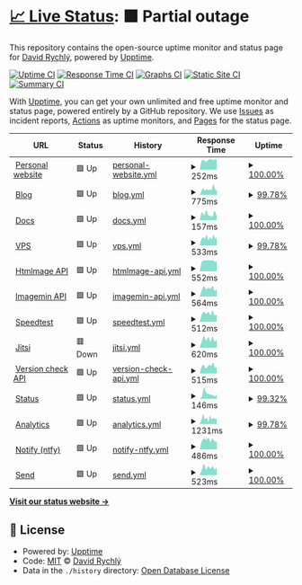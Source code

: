 # [📈 Live Status](https://status.davidrychly.cz): <!--live status--> **🟧 Partial outage**

This repository contains the open-source uptime monitor and status page for [David Rychlý](https://davidrychly.cz/), powered by [Upptime](https://github.com/upptime/upptime).

[![Uptime CI](https://github.com/redoper1/upptime-status-page/workflows/Uptime%20CI/badge.svg)](https://github.com/redoper1/upptime-status-page/actions?query=workflow%3A%22Uptime+CI%22)
[![Response Time CI](https://github.com/redoper1/upptime-status-page/workflows/Response%20Time%20CI/badge.svg)](https://github.com/redoper1/upptime-status-page/actions?query=workflow%3A%22Response+Time+CI%22)
[![Graphs CI](https://github.com/redoper1/upptime-status-page/workflows/Graphs%20CI/badge.svg)](https://github.com/redoper1/upptime-status-page/actions?query=workflow%3A%22Graphs+CI%22)
[![Static Site CI](https://github.com/redoper1/upptime-status-page/workflows/Static%20Site%20CI/badge.svg)](https://github.com/redoper1/upptime-status-page/actions?query=workflow%3A%22Static+Site+CI%22)
[![Summary CI](https://github.com/redoper1/upptime-status-page/workflows/Summary%20CI/badge.svg)](https://github.com/redoper1/upptime-status-page/actions?query=workflow%3A%22Summary+CI%22)

With [Upptime](https://upptime.js.org), you can get your own unlimited and free uptime monitor and status page, powered entirely by a GitHub repository. We use [Issues](https://github.com/redoper1/upptime-status-page/issues) as incident reports, [Actions](https://github.com/redoper1/upptime-status-page/actions) as uptime monitors, and [Pages](https://status.davidrychly.cz) for the status page.

<!--start: status pages-->
<!-- This summary is generated by Upptime (https://github.com/upptime/upptime) -->
<!-- Do not edit this manually, your changes will be overwritten -->
<!-- prettier-ignore -->
| URL | Status | History | Response Time | Uptime |
| --- | ------ | ------- | ------------- | ------ |
| <img alt="" src="https://icons.duckduckgo.com/ip3/www.davidrychly.cz.ico" height="13"> [Personal website](https://www.davidrychly.cz/) | 🟩 Up | [personal-website.yml](https://github.com/redoper1/upptime-status-page/commits/HEAD/history/personal-website.yml) | <details><summary><img alt="Response time graph" src="./graphs/personal-website/response-time-week.png" height="20"> 252ms</summary><br><a href="https://status.davidrychly.cz/history/personal-website"><img alt="Response time 319" src="https://img.shields.io/endpoint?url=https%3A%2F%2Fraw.githubusercontent.com%2Fredoper1%2Fupptime-status-page%2FHEAD%2Fapi%2Fpersonal-website%2Fresponse-time.json"></a><br><a href="https://status.davidrychly.cz/history/personal-website"><img alt="24-hour response time 272" src="https://img.shields.io/endpoint?url=https%3A%2F%2Fraw.githubusercontent.com%2Fredoper1%2Fupptime-status-page%2FHEAD%2Fapi%2Fpersonal-website%2Fresponse-time-day.json"></a><br><a href="https://status.davidrychly.cz/history/personal-website"><img alt="7-day response time 252" src="https://img.shields.io/endpoint?url=https%3A%2F%2Fraw.githubusercontent.com%2Fredoper1%2Fupptime-status-page%2FHEAD%2Fapi%2Fpersonal-website%2Fresponse-time-week.json"></a><br><a href="https://status.davidrychly.cz/history/personal-website"><img alt="30-day response time 241" src="https://img.shields.io/endpoint?url=https%3A%2F%2Fraw.githubusercontent.com%2Fredoper1%2Fupptime-status-page%2FHEAD%2Fapi%2Fpersonal-website%2Fresponse-time-month.json"></a><br><a href="https://status.davidrychly.cz/history/personal-website"><img alt="1-year response time 314" src="https://img.shields.io/endpoint?url=https%3A%2F%2Fraw.githubusercontent.com%2Fredoper1%2Fupptime-status-page%2FHEAD%2Fapi%2Fpersonal-website%2Fresponse-time-year.json"></a></details> | <details><summary><a href="https://status.davidrychly.cz/history/personal-website">100.00%</a></summary><a href="https://status.davidrychly.cz/history/personal-website"><img alt="All-time uptime 95.26%" src="https://img.shields.io/endpoint?url=https%3A%2F%2Fraw.githubusercontent.com%2Fredoper1%2Fupptime-status-page%2FHEAD%2Fapi%2Fpersonal-website%2Fuptime.json"></a><br><a href="https://status.davidrychly.cz/history/personal-website"><img alt="24-hour uptime 100.00%" src="https://img.shields.io/endpoint?url=https%3A%2F%2Fraw.githubusercontent.com%2Fredoper1%2Fupptime-status-page%2FHEAD%2Fapi%2Fpersonal-website%2Fuptime-day.json"></a><br><a href="https://status.davidrychly.cz/history/personal-website"><img alt="7-day uptime 100.00%" src="https://img.shields.io/endpoint?url=https%3A%2F%2Fraw.githubusercontent.com%2Fredoper1%2Fupptime-status-page%2FHEAD%2Fapi%2Fpersonal-website%2Fuptime-week.json"></a><br><a href="https://status.davidrychly.cz/history/personal-website"><img alt="30-day uptime 100.00%" src="https://img.shields.io/endpoint?url=https%3A%2F%2Fraw.githubusercontent.com%2Fredoper1%2Fupptime-status-page%2FHEAD%2Fapi%2Fpersonal-website%2Fuptime-month.json"></a><br><a href="https://status.davidrychly.cz/history/personal-website"><img alt="1-year uptime 99.94%" src="https://img.shields.io/endpoint?url=https%3A%2F%2Fraw.githubusercontent.com%2Fredoper1%2Fupptime-status-page%2FHEAD%2Fapi%2Fpersonal-website%2Fuptime-year.json"></a></details>
| <img alt="" src="https://icons.duckduckgo.com/ip3/blog.davidrychly.cz.ico" height="13"> [Blog](https://blog.davidrychly.cz/) | 🟩 Up | [blog.yml](https://github.com/redoper1/upptime-status-page/commits/HEAD/history/blog.yml) | <details><summary><img alt="Response time graph" src="./graphs/blog/response-time-week.png" height="20"> 775ms</summary><br><a href="https://status.davidrychly.cz/history/blog"><img alt="Response time 1064" src="https://img.shields.io/endpoint?url=https%3A%2F%2Fraw.githubusercontent.com%2Fredoper1%2Fupptime-status-page%2FHEAD%2Fapi%2Fblog%2Fresponse-time.json"></a><br><a href="https://status.davidrychly.cz/history/blog"><img alt="24-hour response time 642" src="https://img.shields.io/endpoint?url=https%3A%2F%2Fraw.githubusercontent.com%2Fredoper1%2Fupptime-status-page%2FHEAD%2Fapi%2Fblog%2Fresponse-time-day.json"></a><br><a href="https://status.davidrychly.cz/history/blog"><img alt="7-day response time 775" src="https://img.shields.io/endpoint?url=https%3A%2F%2Fraw.githubusercontent.com%2Fredoper1%2Fupptime-status-page%2FHEAD%2Fapi%2Fblog%2Fresponse-time-week.json"></a><br><a href="https://status.davidrychly.cz/history/blog"><img alt="30-day response time 992" src="https://img.shields.io/endpoint?url=https%3A%2F%2Fraw.githubusercontent.com%2Fredoper1%2Fupptime-status-page%2FHEAD%2Fapi%2Fblog%2Fresponse-time-month.json"></a><br><a href="https://status.davidrychly.cz/history/blog"><img alt="1-year response time 1055" src="https://img.shields.io/endpoint?url=https%3A%2F%2Fraw.githubusercontent.com%2Fredoper1%2Fupptime-status-page%2FHEAD%2Fapi%2Fblog%2Fresponse-time-year.json"></a></details> | <details><summary><a href="https://status.davidrychly.cz/history/blog">99.78%</a></summary><a href="https://status.davidrychly.cz/history/blog"><img alt="All-time uptime 95.83%" src="https://img.shields.io/endpoint?url=https%3A%2F%2Fraw.githubusercontent.com%2Fredoper1%2Fupptime-status-page%2FHEAD%2Fapi%2Fblog%2Fuptime.json"></a><br><a href="https://status.davidrychly.cz/history/blog"><img alt="24-hour uptime 100.00%" src="https://img.shields.io/endpoint?url=https%3A%2F%2Fraw.githubusercontent.com%2Fredoper1%2Fupptime-status-page%2FHEAD%2Fapi%2Fblog%2Fuptime-day.json"></a><br><a href="https://status.davidrychly.cz/history/blog"><img alt="7-day uptime 99.78%" src="https://img.shields.io/endpoint?url=https%3A%2F%2Fraw.githubusercontent.com%2Fredoper1%2Fupptime-status-page%2FHEAD%2Fapi%2Fblog%2Fuptime-week.json"></a><br><a href="https://status.davidrychly.cz/history/blog"><img alt="30-day uptime 99.95%" src="https://img.shields.io/endpoint?url=https%3A%2F%2Fraw.githubusercontent.com%2Fredoper1%2Fupptime-status-page%2FHEAD%2Fapi%2Fblog%2Fuptime-month.json"></a><br><a href="https://status.davidrychly.cz/history/blog"><img alt="1-year uptime 99.42%" src="https://img.shields.io/endpoint?url=https%3A%2F%2Fraw.githubusercontent.com%2Fredoper1%2Fupptime-status-page%2FHEAD%2Fapi%2Fblog%2Fuptime-year.json"></a></details>
| <img alt="" src="https://icons.duckduckgo.com/ip3/docs.davidrychly.cz.ico" height="13"> [Docs](https://docs.davidrychly.cz/) | 🟩 Up | [docs.yml](https://github.com/redoper1/upptime-status-page/commits/HEAD/history/docs.yml) | <details><summary><img alt="Response time graph" src="./graphs/docs/response-time-week.png" height="20"> 157ms</summary><br><a href="https://status.davidrychly.cz/history/docs"><img alt="Response time 244" src="https://img.shields.io/endpoint?url=https%3A%2F%2Fraw.githubusercontent.com%2Fredoper1%2Fupptime-status-page%2FHEAD%2Fapi%2Fdocs%2Fresponse-time.json"></a><br><a href="https://status.davidrychly.cz/history/docs"><img alt="24-hour response time 97" src="https://img.shields.io/endpoint?url=https%3A%2F%2Fraw.githubusercontent.com%2Fredoper1%2Fupptime-status-page%2FHEAD%2Fapi%2Fdocs%2Fresponse-time-day.json"></a><br><a href="https://status.davidrychly.cz/history/docs"><img alt="7-day response time 157" src="https://img.shields.io/endpoint?url=https%3A%2F%2Fraw.githubusercontent.com%2Fredoper1%2Fupptime-status-page%2FHEAD%2Fapi%2Fdocs%2Fresponse-time-week.json"></a><br><a href="https://status.davidrychly.cz/history/docs"><img alt="30-day response time 198" src="https://img.shields.io/endpoint?url=https%3A%2F%2Fraw.githubusercontent.com%2Fredoper1%2Fupptime-status-page%2FHEAD%2Fapi%2Fdocs%2Fresponse-time-month.json"></a><br><a href="https://status.davidrychly.cz/history/docs"><img alt="1-year response time 237" src="https://img.shields.io/endpoint?url=https%3A%2F%2Fraw.githubusercontent.com%2Fredoper1%2Fupptime-status-page%2FHEAD%2Fapi%2Fdocs%2Fresponse-time-year.json"></a></details> | <details><summary><a href="https://status.davidrychly.cz/history/docs">100.00%</a></summary><a href="https://status.davidrychly.cz/history/docs"><img alt="All-time uptime 100.00%" src="https://img.shields.io/endpoint?url=https%3A%2F%2Fraw.githubusercontent.com%2Fredoper1%2Fupptime-status-page%2FHEAD%2Fapi%2Fdocs%2Fuptime.json"></a><br><a href="https://status.davidrychly.cz/history/docs"><img alt="24-hour uptime 100.00%" src="https://img.shields.io/endpoint?url=https%3A%2F%2Fraw.githubusercontent.com%2Fredoper1%2Fupptime-status-page%2FHEAD%2Fapi%2Fdocs%2Fuptime-day.json"></a><br><a href="https://status.davidrychly.cz/history/docs"><img alt="7-day uptime 100.00%" src="https://img.shields.io/endpoint?url=https%3A%2F%2Fraw.githubusercontent.com%2Fredoper1%2Fupptime-status-page%2FHEAD%2Fapi%2Fdocs%2Fuptime-week.json"></a><br><a href="https://status.davidrychly.cz/history/docs"><img alt="30-day uptime 100.00%" src="https://img.shields.io/endpoint?url=https%3A%2F%2Fraw.githubusercontent.com%2Fredoper1%2Fupptime-status-page%2FHEAD%2Fapi%2Fdocs%2Fuptime-month.json"></a><br><a href="https://status.davidrychly.cz/history/docs"><img alt="1-year uptime 100.00%" src="https://img.shields.io/endpoint?url=https%3A%2F%2Fraw.githubusercontent.com%2Fredoper1%2Fupptime-status-page%2FHEAD%2Fapi%2Fdocs%2Fuptime-year.json"></a></details>
| <img alt="" src="https://icons.duckduckgo.com/ip3/vps.davidrychly.cz.ico" height="13"> [VPS](https://vps.davidrychly.cz/) | 🟩 Up | [vps.yml](https://github.com/redoper1/upptime-status-page/commits/HEAD/history/vps.yml) | <details><summary><img alt="Response time graph" src="./graphs/vps/response-time-week.png" height="20"> 533ms</summary><br><a href="https://status.davidrychly.cz/history/vps"><img alt="Response time 571" src="https://img.shields.io/endpoint?url=https%3A%2F%2Fraw.githubusercontent.com%2Fredoper1%2Fupptime-status-page%2FHEAD%2Fapi%2Fvps%2Fresponse-time.json"></a><br><a href="https://status.davidrychly.cz/history/vps"><img alt="24-hour response time 552" src="https://img.shields.io/endpoint?url=https%3A%2F%2Fraw.githubusercontent.com%2Fredoper1%2Fupptime-status-page%2FHEAD%2Fapi%2Fvps%2Fresponse-time-day.json"></a><br><a href="https://status.davidrychly.cz/history/vps"><img alt="7-day response time 533" src="https://img.shields.io/endpoint?url=https%3A%2F%2Fraw.githubusercontent.com%2Fredoper1%2Fupptime-status-page%2FHEAD%2Fapi%2Fvps%2Fresponse-time-week.json"></a><br><a href="https://status.davidrychly.cz/history/vps"><img alt="30-day response time 547" src="https://img.shields.io/endpoint?url=https%3A%2F%2Fraw.githubusercontent.com%2Fredoper1%2Fupptime-status-page%2FHEAD%2Fapi%2Fvps%2Fresponse-time-month.json"></a><br><a href="https://status.davidrychly.cz/history/vps"><img alt="1-year response time 573" src="https://img.shields.io/endpoint?url=https%3A%2F%2Fraw.githubusercontent.com%2Fredoper1%2Fupptime-status-page%2FHEAD%2Fapi%2Fvps%2Fresponse-time-year.json"></a></details> | <details><summary><a href="https://status.davidrychly.cz/history/vps">99.78%</a></summary><a href="https://status.davidrychly.cz/history/vps"><img alt="All-time uptime 96.02%" src="https://img.shields.io/endpoint?url=https%3A%2F%2Fraw.githubusercontent.com%2Fredoper1%2Fupptime-status-page%2FHEAD%2Fapi%2Fvps%2Fuptime.json"></a><br><a href="https://status.davidrychly.cz/history/vps"><img alt="24-hour uptime 100.00%" src="https://img.shields.io/endpoint?url=https%3A%2F%2Fraw.githubusercontent.com%2Fredoper1%2Fupptime-status-page%2FHEAD%2Fapi%2Fvps%2Fuptime-day.json"></a><br><a href="https://status.davidrychly.cz/history/vps"><img alt="7-day uptime 99.78%" src="https://img.shields.io/endpoint?url=https%3A%2F%2Fraw.githubusercontent.com%2Fredoper1%2Fupptime-status-page%2FHEAD%2Fapi%2Fvps%2Fuptime-week.json"></a><br><a href="https://status.davidrychly.cz/history/vps"><img alt="30-day uptime 99.95%" src="https://img.shields.io/endpoint?url=https%3A%2F%2Fraw.githubusercontent.com%2Fredoper1%2Fupptime-status-page%2FHEAD%2Fapi%2Fvps%2Fuptime-month.json"></a><br><a href="https://status.davidrychly.cz/history/vps"><img alt="1-year uptime 99.93%" src="https://img.shields.io/endpoint?url=https%3A%2F%2Fraw.githubusercontent.com%2Fredoper1%2Fupptime-status-page%2FHEAD%2Fapi%2Fvps%2Fuptime-year.json"></a></details>
| <img alt="" src="https://icons.duckduckgo.com/ip3/htmlmage.davidrychly.cz.ico" height="13"> [Htmlmage API](https://htmlmage.davidrychly.cz/) | 🟩 Up | [htmlmage-api.yml](https://github.com/redoper1/upptime-status-page/commits/HEAD/history/htmlmage-api.yml) | <details><summary><img alt="Response time graph" src="./graphs/htmlmage-api/response-time-week.png" height="20"> 552ms</summary><br><a href="https://status.davidrychly.cz/history/htmlmage-api"><img alt="Response time 606" src="https://img.shields.io/endpoint?url=https%3A%2F%2Fraw.githubusercontent.com%2Fredoper1%2Fupptime-status-page%2FHEAD%2Fapi%2Fhtmlmage-api%2Fresponse-time.json"></a><br><a href="https://status.davidrychly.cz/history/htmlmage-api"><img alt="24-hour response time 523" src="https://img.shields.io/endpoint?url=https%3A%2F%2Fraw.githubusercontent.com%2Fredoper1%2Fupptime-status-page%2FHEAD%2Fapi%2Fhtmlmage-api%2Fresponse-time-day.json"></a><br><a href="https://status.davidrychly.cz/history/htmlmage-api"><img alt="7-day response time 552" src="https://img.shields.io/endpoint?url=https%3A%2F%2Fraw.githubusercontent.com%2Fredoper1%2Fupptime-status-page%2FHEAD%2Fapi%2Fhtmlmage-api%2Fresponse-time-week.json"></a><br><a href="https://status.davidrychly.cz/history/htmlmage-api"><img alt="30-day response time 562" src="https://img.shields.io/endpoint?url=https%3A%2F%2Fraw.githubusercontent.com%2Fredoper1%2Fupptime-status-page%2FHEAD%2Fapi%2Fhtmlmage-api%2Fresponse-time-month.json"></a><br><a href="https://status.davidrychly.cz/history/htmlmage-api"><img alt="1-year response time 614" src="https://img.shields.io/endpoint?url=https%3A%2F%2Fraw.githubusercontent.com%2Fredoper1%2Fupptime-status-page%2FHEAD%2Fapi%2Fhtmlmage-api%2Fresponse-time-year.json"></a></details> | <details><summary><a href="https://status.davidrychly.cz/history/htmlmage-api">100.00%</a></summary><a href="https://status.davidrychly.cz/history/htmlmage-api"><img alt="All-time uptime 95.87%" src="https://img.shields.io/endpoint?url=https%3A%2F%2Fraw.githubusercontent.com%2Fredoper1%2Fupptime-status-page%2FHEAD%2Fapi%2Fhtmlmage-api%2Fuptime.json"></a><br><a href="https://status.davidrychly.cz/history/htmlmage-api"><img alt="24-hour uptime 100.00%" src="https://img.shields.io/endpoint?url=https%3A%2F%2Fraw.githubusercontent.com%2Fredoper1%2Fupptime-status-page%2FHEAD%2Fapi%2Fhtmlmage-api%2Fuptime-day.json"></a><br><a href="https://status.davidrychly.cz/history/htmlmage-api"><img alt="7-day uptime 100.00%" src="https://img.shields.io/endpoint?url=https%3A%2F%2Fraw.githubusercontent.com%2Fredoper1%2Fupptime-status-page%2FHEAD%2Fapi%2Fhtmlmage-api%2Fuptime-week.json"></a><br><a href="https://status.davidrychly.cz/history/htmlmage-api"><img alt="30-day uptime 100.00%" src="https://img.shields.io/endpoint?url=https%3A%2F%2Fraw.githubusercontent.com%2Fredoper1%2Fupptime-status-page%2FHEAD%2Fapi%2Fhtmlmage-api%2Fuptime-month.json"></a><br><a href="https://status.davidrychly.cz/history/htmlmage-api"><img alt="1-year uptime 99.64%" src="https://img.shields.io/endpoint?url=https%3A%2F%2Fraw.githubusercontent.com%2Fredoper1%2Fupptime-status-page%2FHEAD%2Fapi%2Fhtmlmage-api%2Fuptime-year.json"></a></details>
| <img alt="" src="https://icons.duckduckgo.com/ip3/imagemin.davidrychly.cz.ico" height="13"> [Imagemin API](https://imagemin.davidrychly.cz/) | 🟩 Up | [imagemin-api.yml](https://github.com/redoper1/upptime-status-page/commits/HEAD/history/imagemin-api.yml) | <details><summary><img alt="Response time graph" src="./graphs/imagemin-api/response-time-week.png" height="20"> 564ms</summary><br><a href="https://status.davidrychly.cz/history/imagemin-api"><img alt="Response time 576" src="https://img.shields.io/endpoint?url=https%3A%2F%2Fraw.githubusercontent.com%2Fredoper1%2Fupptime-status-page%2FHEAD%2Fapi%2Fimagemin-api%2Fresponse-time.json"></a><br><a href="https://status.davidrychly.cz/history/imagemin-api"><img alt="24-hour response time 516" src="https://img.shields.io/endpoint?url=https%3A%2F%2Fraw.githubusercontent.com%2Fredoper1%2Fupptime-status-page%2FHEAD%2Fapi%2Fimagemin-api%2Fresponse-time-day.json"></a><br><a href="https://status.davidrychly.cz/history/imagemin-api"><img alt="7-day response time 564" src="https://img.shields.io/endpoint?url=https%3A%2F%2Fraw.githubusercontent.com%2Fredoper1%2Fupptime-status-page%2FHEAD%2Fapi%2Fimagemin-api%2Fresponse-time-week.json"></a><br><a href="https://status.davidrychly.cz/history/imagemin-api"><img alt="30-day response time 545" src="https://img.shields.io/endpoint?url=https%3A%2F%2Fraw.githubusercontent.com%2Fredoper1%2Fupptime-status-page%2FHEAD%2Fapi%2Fimagemin-api%2Fresponse-time-month.json"></a><br><a href="https://status.davidrychly.cz/history/imagemin-api"><img alt="1-year response time 579" src="https://img.shields.io/endpoint?url=https%3A%2F%2Fraw.githubusercontent.com%2Fredoper1%2Fupptime-status-page%2FHEAD%2Fapi%2Fimagemin-api%2Fresponse-time-year.json"></a></details> | <details><summary><a href="https://status.davidrychly.cz/history/imagemin-api">100.00%</a></summary><a href="https://status.davidrychly.cz/history/imagemin-api"><img alt="All-time uptime 95.88%" src="https://img.shields.io/endpoint?url=https%3A%2F%2Fraw.githubusercontent.com%2Fredoper1%2Fupptime-status-page%2FHEAD%2Fapi%2Fimagemin-api%2Fuptime.json"></a><br><a href="https://status.davidrychly.cz/history/imagemin-api"><img alt="24-hour uptime 100.00%" src="https://img.shields.io/endpoint?url=https%3A%2F%2Fraw.githubusercontent.com%2Fredoper1%2Fupptime-status-page%2FHEAD%2Fapi%2Fimagemin-api%2Fuptime-day.json"></a><br><a href="https://status.davidrychly.cz/history/imagemin-api"><img alt="7-day uptime 100.00%" src="https://img.shields.io/endpoint?url=https%3A%2F%2Fraw.githubusercontent.com%2Fredoper1%2Fupptime-status-page%2FHEAD%2Fapi%2Fimagemin-api%2Fuptime-week.json"></a><br><a href="https://status.davidrychly.cz/history/imagemin-api"><img alt="30-day uptime 100.00%" src="https://img.shields.io/endpoint?url=https%3A%2F%2Fraw.githubusercontent.com%2Fredoper1%2Fupptime-status-page%2FHEAD%2Fapi%2Fimagemin-api%2Fuptime-month.json"></a><br><a href="https://status.davidrychly.cz/history/imagemin-api"><img alt="1-year uptime 99.64%" src="https://img.shields.io/endpoint?url=https%3A%2F%2Fraw.githubusercontent.com%2Fredoper1%2Fupptime-status-page%2FHEAD%2Fapi%2Fimagemin-api%2Fuptime-year.json"></a></details>
| <img alt="" src="https://icons.duckduckgo.com/ip3/speedtest.davidrychly.cz.ico" height="13"> [Speedtest](https://speedtest.davidrychly.cz/) | 🟩 Up | [speedtest.yml](https://github.com/redoper1/upptime-status-page/commits/HEAD/history/speedtest.yml) | <details><summary><img alt="Response time graph" src="./graphs/speedtest/response-time-week.png" height="20"> 512ms</summary><br><a href="https://status.davidrychly.cz/history/speedtest"><img alt="Response time 565" src="https://img.shields.io/endpoint?url=https%3A%2F%2Fraw.githubusercontent.com%2Fredoper1%2Fupptime-status-page%2FHEAD%2Fapi%2Fspeedtest%2Fresponse-time.json"></a><br><a href="https://status.davidrychly.cz/history/speedtest"><img alt="24-hour response time 425" src="https://img.shields.io/endpoint?url=https%3A%2F%2Fraw.githubusercontent.com%2Fredoper1%2Fupptime-status-page%2FHEAD%2Fapi%2Fspeedtest%2Fresponse-time-day.json"></a><br><a href="https://status.davidrychly.cz/history/speedtest"><img alt="7-day response time 512" src="https://img.shields.io/endpoint?url=https%3A%2F%2Fraw.githubusercontent.com%2Fredoper1%2Fupptime-status-page%2FHEAD%2Fapi%2Fspeedtest%2Fresponse-time-week.json"></a><br><a href="https://status.davidrychly.cz/history/speedtest"><img alt="30-day response time 553" src="https://img.shields.io/endpoint?url=https%3A%2F%2Fraw.githubusercontent.com%2Fredoper1%2Fupptime-status-page%2FHEAD%2Fapi%2Fspeedtest%2Fresponse-time-month.json"></a><br><a href="https://status.davidrychly.cz/history/speedtest"><img alt="1-year response time 568" src="https://img.shields.io/endpoint?url=https%3A%2F%2Fraw.githubusercontent.com%2Fredoper1%2Fupptime-status-page%2FHEAD%2Fapi%2Fspeedtest%2Fresponse-time-year.json"></a></details> | <details><summary><a href="https://status.davidrychly.cz/history/speedtest">100.00%</a></summary><a href="https://status.davidrychly.cz/history/speedtest"><img alt="All-time uptime 96.00%" src="https://img.shields.io/endpoint?url=https%3A%2F%2Fraw.githubusercontent.com%2Fredoper1%2Fupptime-status-page%2FHEAD%2Fapi%2Fspeedtest%2Fuptime.json"></a><br><a href="https://status.davidrychly.cz/history/speedtest"><img alt="24-hour uptime 100.00%" src="https://img.shields.io/endpoint?url=https%3A%2F%2Fraw.githubusercontent.com%2Fredoper1%2Fupptime-status-page%2FHEAD%2Fapi%2Fspeedtest%2Fuptime-day.json"></a><br><a href="https://status.davidrychly.cz/history/speedtest"><img alt="7-day uptime 100.00%" src="https://img.shields.io/endpoint?url=https%3A%2F%2Fraw.githubusercontent.com%2Fredoper1%2Fupptime-status-page%2FHEAD%2Fapi%2Fspeedtest%2Fuptime-week.json"></a><br><a href="https://status.davidrychly.cz/history/speedtest"><img alt="30-day uptime 100.00%" src="https://img.shields.io/endpoint?url=https%3A%2F%2Fraw.githubusercontent.com%2Fredoper1%2Fupptime-status-page%2FHEAD%2Fapi%2Fspeedtest%2Fuptime-month.json"></a><br><a href="https://status.davidrychly.cz/history/speedtest"><img alt="1-year uptime 99.96%" src="https://img.shields.io/endpoint?url=https%3A%2F%2Fraw.githubusercontent.com%2Fredoper1%2Fupptime-status-page%2FHEAD%2Fapi%2Fspeedtest%2Fuptime-year.json"></a></details>
| <img alt="" src="https://icons.duckduckgo.com/ip3/jitsi.davidrychly.cz.ico" height="13"> [Jitsi](https://jitsi.davidrychly.cz/) | 🟥 Down | [jitsi.yml](https://github.com/redoper1/upptime-status-page/commits/HEAD/history/jitsi.yml) | <details><summary><img alt="Response time graph" src="./graphs/jitsi/response-time-week.png" height="20"> 620ms</summary><br><a href="https://status.davidrychly.cz/history/jitsi"><img alt="Response time 629" src="https://img.shields.io/endpoint?url=https%3A%2F%2Fraw.githubusercontent.com%2Fredoper1%2Fupptime-status-page%2FHEAD%2Fapi%2Fjitsi%2Fresponse-time.json"></a><br><a href="https://status.davidrychly.cz/history/jitsi"><img alt="24-hour response time 456" src="https://img.shields.io/endpoint?url=https%3A%2F%2Fraw.githubusercontent.com%2Fredoper1%2Fupptime-status-page%2FHEAD%2Fapi%2Fjitsi%2Fresponse-time-day.json"></a><br><a href="https://status.davidrychly.cz/history/jitsi"><img alt="7-day response time 620" src="https://img.shields.io/endpoint?url=https%3A%2F%2Fraw.githubusercontent.com%2Fredoper1%2Fupptime-status-page%2FHEAD%2Fapi%2Fjitsi%2Fresponse-time-week.json"></a><br><a href="https://status.davidrychly.cz/history/jitsi"><img alt="30-day response time 603" src="https://img.shields.io/endpoint?url=https%3A%2F%2Fraw.githubusercontent.com%2Fredoper1%2Fupptime-status-page%2FHEAD%2Fapi%2Fjitsi%2Fresponse-time-month.json"></a><br><a href="https://status.davidrychly.cz/history/jitsi"><img alt="1-year response time 614" src="https://img.shields.io/endpoint?url=https%3A%2F%2Fraw.githubusercontent.com%2Fredoper1%2Fupptime-status-page%2FHEAD%2Fapi%2Fjitsi%2Fresponse-time-year.json"></a></details> | <details><summary><a href="https://status.davidrychly.cz/history/jitsi">100.00%</a></summary><a href="https://status.davidrychly.cz/history/jitsi"><img alt="All-time uptime 96.01%" src="https://img.shields.io/endpoint?url=https%3A%2F%2Fraw.githubusercontent.com%2Fredoper1%2Fupptime-status-page%2FHEAD%2Fapi%2Fjitsi%2Fuptime.json"></a><br><a href="https://status.davidrychly.cz/history/jitsi"><img alt="24-hour uptime 99.98%" src="https://img.shields.io/endpoint?url=https%3A%2F%2Fraw.githubusercontent.com%2Fredoper1%2Fupptime-status-page%2FHEAD%2Fapi%2Fjitsi%2Fuptime-day.json"></a><br><a href="https://status.davidrychly.cz/history/jitsi"><img alt="7-day uptime 100.00%" src="https://img.shields.io/endpoint?url=https%3A%2F%2Fraw.githubusercontent.com%2Fredoper1%2Fupptime-status-page%2FHEAD%2Fapi%2Fjitsi%2Fuptime-week.json"></a><br><a href="https://status.davidrychly.cz/history/jitsi"><img alt="30-day uptime 100.00%" src="https://img.shields.io/endpoint?url=https%3A%2F%2Fraw.githubusercontent.com%2Fredoper1%2Fupptime-status-page%2FHEAD%2Fapi%2Fjitsi%2Fuptime-month.json"></a><br><a href="https://status.davidrychly.cz/history/jitsi"><img alt="1-year uptime 99.94%" src="https://img.shields.io/endpoint?url=https%3A%2F%2Fraw.githubusercontent.com%2Fredoper1%2Fupptime-status-page%2FHEAD%2Fapi%2Fjitsi%2Fuptime-year.json"></a></details>
| <img alt="" src="https://icons.duckduckgo.com/ip3/version-check.davidrychly.cz.ico" height="13"> [Version check API](https://version-check.davidrychly.cz/) | 🟩 Up | [version-check-api.yml](https://github.com/redoper1/upptime-status-page/commits/HEAD/history/version-check-api.yml) | <details><summary><img alt="Response time graph" src="./graphs/version-check-api/response-time-week.png" height="20"> 515ms</summary><br><a href="https://status.davidrychly.cz/history/version-check-api"><img alt="Response time 602" src="https://img.shields.io/endpoint?url=https%3A%2F%2Fraw.githubusercontent.com%2Fredoper1%2Fupptime-status-page%2FHEAD%2Fapi%2Fversion-check-api%2Fresponse-time.json"></a><br><a href="https://status.davidrychly.cz/history/version-check-api"><img alt="24-hour response time 435" src="https://img.shields.io/endpoint?url=https%3A%2F%2Fraw.githubusercontent.com%2Fredoper1%2Fupptime-status-page%2FHEAD%2Fapi%2Fversion-check-api%2Fresponse-time-day.json"></a><br><a href="https://status.davidrychly.cz/history/version-check-api"><img alt="7-day response time 515" src="https://img.shields.io/endpoint?url=https%3A%2F%2Fraw.githubusercontent.com%2Fredoper1%2Fupptime-status-page%2FHEAD%2Fapi%2Fversion-check-api%2Fresponse-time-week.json"></a><br><a href="https://status.davidrychly.cz/history/version-check-api"><img alt="30-day response time 538" src="https://img.shields.io/endpoint?url=https%3A%2F%2Fraw.githubusercontent.com%2Fredoper1%2Fupptime-status-page%2FHEAD%2Fapi%2Fversion-check-api%2Fresponse-time-month.json"></a><br><a href="https://status.davidrychly.cz/history/version-check-api"><img alt="1-year response time 615" src="https://img.shields.io/endpoint?url=https%3A%2F%2Fraw.githubusercontent.com%2Fredoper1%2Fupptime-status-page%2FHEAD%2Fapi%2Fversion-check-api%2Fresponse-time-year.json"></a></details> | <details><summary><a href="https://status.davidrychly.cz/history/version-check-api">100.00%</a></summary><a href="https://status.davidrychly.cz/history/version-check-api"><img alt="All-time uptime 96.00%" src="https://img.shields.io/endpoint?url=https%3A%2F%2Fraw.githubusercontent.com%2Fredoper1%2Fupptime-status-page%2FHEAD%2Fapi%2Fversion-check-api%2Fuptime.json"></a><br><a href="https://status.davidrychly.cz/history/version-check-api"><img alt="24-hour uptime 100.00%" src="https://img.shields.io/endpoint?url=https%3A%2F%2Fraw.githubusercontent.com%2Fredoper1%2Fupptime-status-page%2FHEAD%2Fapi%2Fversion-check-api%2Fuptime-day.json"></a><br><a href="https://status.davidrychly.cz/history/version-check-api"><img alt="7-day uptime 100.00%" src="https://img.shields.io/endpoint?url=https%3A%2F%2Fraw.githubusercontent.com%2Fredoper1%2Fupptime-status-page%2FHEAD%2Fapi%2Fversion-check-api%2Fuptime-week.json"></a><br><a href="https://status.davidrychly.cz/history/version-check-api"><img alt="30-day uptime 100.00%" src="https://img.shields.io/endpoint?url=https%3A%2F%2Fraw.githubusercontent.com%2Fredoper1%2Fupptime-status-page%2FHEAD%2Fapi%2Fversion-check-api%2Fuptime-month.json"></a><br><a href="https://status.davidrychly.cz/history/version-check-api"><img alt="1-year uptime 99.96%" src="https://img.shields.io/endpoint?url=https%3A%2F%2Fraw.githubusercontent.com%2Fredoper1%2Fupptime-status-page%2FHEAD%2Fapi%2Fversion-check-api%2Fuptime-year.json"></a></details>
| <img alt="" src="https://icons.duckduckgo.com/ip3/status.davidrychly.cz.ico" height="13"> [Status](https://status.davidrychly.cz/) | 🟩 Up | [status.yml](https://github.com/redoper1/upptime-status-page/commits/HEAD/history/status.yml) | <details><summary><img alt="Response time graph" src="./graphs/status/response-time-week.png" height="20"> 146ms</summary><br><a href="https://status.davidrychly.cz/history/status"><img alt="Response time 165" src="https://img.shields.io/endpoint?url=https%3A%2F%2Fraw.githubusercontent.com%2Fredoper1%2Fupptime-status-page%2FHEAD%2Fapi%2Fstatus%2Fresponse-time.json"></a><br><a href="https://status.davidrychly.cz/history/status"><img alt="24-hour response time 131" src="https://img.shields.io/endpoint?url=https%3A%2F%2Fraw.githubusercontent.com%2Fredoper1%2Fupptime-status-page%2FHEAD%2Fapi%2Fstatus%2Fresponse-time-day.json"></a><br><a href="https://status.davidrychly.cz/history/status"><img alt="7-day response time 146" src="https://img.shields.io/endpoint?url=https%3A%2F%2Fraw.githubusercontent.com%2Fredoper1%2Fupptime-status-page%2FHEAD%2Fapi%2Fstatus%2Fresponse-time-week.json"></a><br><a href="https://status.davidrychly.cz/history/status"><img alt="30-day response time 147" src="https://img.shields.io/endpoint?url=https%3A%2F%2Fraw.githubusercontent.com%2Fredoper1%2Fupptime-status-page%2FHEAD%2Fapi%2Fstatus%2Fresponse-time-month.json"></a><br><a href="https://status.davidrychly.cz/history/status"><img alt="1-year response time 158" src="https://img.shields.io/endpoint?url=https%3A%2F%2Fraw.githubusercontent.com%2Fredoper1%2Fupptime-status-page%2FHEAD%2Fapi%2Fstatus%2Fresponse-time-year.json"></a></details> | <details><summary><a href="https://status.davidrychly.cz/history/status">99.32%</a></summary><a href="https://status.davidrychly.cz/history/status"><img alt="All-time uptime 99.00%" src="https://img.shields.io/endpoint?url=https%3A%2F%2Fraw.githubusercontent.com%2Fredoper1%2Fupptime-status-page%2FHEAD%2Fapi%2Fstatus%2Fuptime.json"></a><br><a href="https://status.davidrychly.cz/history/status"><img alt="24-hour uptime 99.97%" src="https://img.shields.io/endpoint?url=https%3A%2F%2Fraw.githubusercontent.com%2Fredoper1%2Fupptime-status-page%2FHEAD%2Fapi%2Fstatus%2Fuptime-day.json"></a><br><a href="https://status.davidrychly.cz/history/status"><img alt="7-day uptime 99.32%" src="https://img.shields.io/endpoint?url=https%3A%2F%2Fraw.githubusercontent.com%2Fredoper1%2Fupptime-status-page%2FHEAD%2Fapi%2Fstatus%2Fuptime-week.json"></a><br><a href="https://status.davidrychly.cz/history/status"><img alt="30-day uptime 99.84%" src="https://img.shields.io/endpoint?url=https%3A%2F%2Fraw.githubusercontent.com%2Fredoper1%2Fupptime-status-page%2FHEAD%2Fapi%2Fstatus%2Fuptime-month.json"></a><br><a href="https://status.davidrychly.cz/history/status"><img alt="1-year uptime 97.54%" src="https://img.shields.io/endpoint?url=https%3A%2F%2Fraw.githubusercontent.com%2Fredoper1%2Fupptime-status-page%2FHEAD%2Fapi%2Fstatus%2Fuptime-year.json"></a></details>
| <img alt="" src="https://icons.duckduckgo.com/ip3/analytics.davidrychly.cz.ico" height="13"> [Analytics](https://analytics.davidrychly.cz/) | 🟩 Up | [analytics.yml](https://github.com/redoper1/upptime-status-page/commits/HEAD/history/analytics.yml) | <details><summary><img alt="Response time graph" src="./graphs/analytics/response-time-week.png" height="20"> 1231ms</summary><br><a href="https://status.davidrychly.cz/history/analytics"><img alt="Response time 1211" src="https://img.shields.io/endpoint?url=https%3A%2F%2Fraw.githubusercontent.com%2Fredoper1%2Fupptime-status-page%2FHEAD%2Fapi%2Fanalytics%2Fresponse-time.json"></a><br><a href="https://status.davidrychly.cz/history/analytics"><img alt="24-hour response time 1262" src="https://img.shields.io/endpoint?url=https%3A%2F%2Fraw.githubusercontent.com%2Fredoper1%2Fupptime-status-page%2FHEAD%2Fapi%2Fanalytics%2Fresponse-time-day.json"></a><br><a href="https://status.davidrychly.cz/history/analytics"><img alt="7-day response time 1231" src="https://img.shields.io/endpoint?url=https%3A%2F%2Fraw.githubusercontent.com%2Fredoper1%2Fupptime-status-page%2FHEAD%2Fapi%2Fanalytics%2Fresponse-time-week.json"></a><br><a href="https://status.davidrychly.cz/history/analytics"><img alt="30-day response time 1177" src="https://img.shields.io/endpoint?url=https%3A%2F%2Fraw.githubusercontent.com%2Fredoper1%2Fupptime-status-page%2FHEAD%2Fapi%2Fanalytics%2Fresponse-time-month.json"></a><br><a href="https://status.davidrychly.cz/history/analytics"><img alt="1-year response time 1211" src="https://img.shields.io/endpoint?url=https%3A%2F%2Fraw.githubusercontent.com%2Fredoper1%2Fupptime-status-page%2FHEAD%2Fapi%2Fanalytics%2Fresponse-time-year.json"></a></details> | <details><summary><a href="https://status.davidrychly.cz/history/analytics">99.78%</a></summary><a href="https://status.davidrychly.cz/history/analytics"><img alt="All-time uptime 99.13%" src="https://img.shields.io/endpoint?url=https%3A%2F%2Fraw.githubusercontent.com%2Fredoper1%2Fupptime-status-page%2FHEAD%2Fapi%2Fanalytics%2Fuptime.json"></a><br><a href="https://status.davidrychly.cz/history/analytics"><img alt="24-hour uptime 100.00%" src="https://img.shields.io/endpoint?url=https%3A%2F%2Fraw.githubusercontent.com%2Fredoper1%2Fupptime-status-page%2FHEAD%2Fapi%2Fanalytics%2Fuptime-day.json"></a><br><a href="https://status.davidrychly.cz/history/analytics"><img alt="7-day uptime 99.78%" src="https://img.shields.io/endpoint?url=https%3A%2F%2Fraw.githubusercontent.com%2Fredoper1%2Fupptime-status-page%2FHEAD%2Fapi%2Fanalytics%2Fuptime-week.json"></a><br><a href="https://status.davidrychly.cz/history/analytics"><img alt="30-day uptime 99.95%" src="https://img.shields.io/endpoint?url=https%3A%2F%2Fraw.githubusercontent.com%2Fredoper1%2Fupptime-status-page%2FHEAD%2Fapi%2Fanalytics%2Fuptime-month.json"></a><br><a href="https://status.davidrychly.cz/history/analytics"><img alt="1-year uptime 99.13%" src="https://img.shields.io/endpoint?url=https%3A%2F%2Fraw.githubusercontent.com%2Fredoper1%2Fupptime-status-page%2FHEAD%2Fapi%2Fanalytics%2Fuptime-year.json"></a></details>
| <img alt="" src="https://icons.duckduckgo.com/ip3/ntfy.davidrychly.cz.ico" height="13"> [Notify (ntfy)](https://ntfy.davidrychly.cz/) | 🟩 Up | [notify-ntfy.yml](https://github.com/redoper1/upptime-status-page/commits/HEAD/history/notify-ntfy.yml) | <details><summary><img alt="Response time graph" src="./graphs/notify-ntfy/response-time-week.png" height="20"> 486ms</summary><br><a href="https://status.davidrychly.cz/history/notify-ntfy"><img alt="Response time 484" src="https://img.shields.io/endpoint?url=https%3A%2F%2Fraw.githubusercontent.com%2Fredoper1%2Fupptime-status-page%2FHEAD%2Fapi%2Fnotify-ntfy%2Fresponse-time.json"></a><br><a href="https://status.davidrychly.cz/history/notify-ntfy"><img alt="24-hour response time 401" src="https://img.shields.io/endpoint?url=https%3A%2F%2Fraw.githubusercontent.com%2Fredoper1%2Fupptime-status-page%2FHEAD%2Fapi%2Fnotify-ntfy%2Fresponse-time-day.json"></a><br><a href="https://status.davidrychly.cz/history/notify-ntfy"><img alt="7-day response time 486" src="https://img.shields.io/endpoint?url=https%3A%2F%2Fraw.githubusercontent.com%2Fredoper1%2Fupptime-status-page%2FHEAD%2Fapi%2Fnotify-ntfy%2Fresponse-time-week.json"></a><br><a href="https://status.davidrychly.cz/history/notify-ntfy"><img alt="30-day response time 473" src="https://img.shields.io/endpoint?url=https%3A%2F%2Fraw.githubusercontent.com%2Fredoper1%2Fupptime-status-page%2FHEAD%2Fapi%2Fnotify-ntfy%2Fresponse-time-month.json"></a><br><a href="https://status.davidrychly.cz/history/notify-ntfy"><img alt="1-year response time 484" src="https://img.shields.io/endpoint?url=https%3A%2F%2Fraw.githubusercontent.com%2Fredoper1%2Fupptime-status-page%2FHEAD%2Fapi%2Fnotify-ntfy%2Fresponse-time-year.json"></a></details> | <details><summary><a href="https://status.davidrychly.cz/history/notify-ntfy">100.00%</a></summary><a href="https://status.davidrychly.cz/history/notify-ntfy"><img alt="All-time uptime 99.98%" src="https://img.shields.io/endpoint?url=https%3A%2F%2Fraw.githubusercontent.com%2Fredoper1%2Fupptime-status-page%2FHEAD%2Fapi%2Fnotify-ntfy%2Fuptime.json"></a><br><a href="https://status.davidrychly.cz/history/notify-ntfy"><img alt="24-hour uptime 100.00%" src="https://img.shields.io/endpoint?url=https%3A%2F%2Fraw.githubusercontent.com%2Fredoper1%2Fupptime-status-page%2FHEAD%2Fapi%2Fnotify-ntfy%2Fuptime-day.json"></a><br><a href="https://status.davidrychly.cz/history/notify-ntfy"><img alt="7-day uptime 100.00%" src="https://img.shields.io/endpoint?url=https%3A%2F%2Fraw.githubusercontent.com%2Fredoper1%2Fupptime-status-page%2FHEAD%2Fapi%2Fnotify-ntfy%2Fuptime-week.json"></a><br><a href="https://status.davidrychly.cz/history/notify-ntfy"><img alt="30-day uptime 100.00%" src="https://img.shields.io/endpoint?url=https%3A%2F%2Fraw.githubusercontent.com%2Fredoper1%2Fupptime-status-page%2FHEAD%2Fapi%2Fnotify-ntfy%2Fuptime-month.json"></a><br><a href="https://status.davidrychly.cz/history/notify-ntfy"><img alt="1-year uptime 99.98%" src="https://img.shields.io/endpoint?url=https%3A%2F%2Fraw.githubusercontent.com%2Fredoper1%2Fupptime-status-page%2FHEAD%2Fapi%2Fnotify-ntfy%2Fuptime-year.json"></a></details>
| <img alt="" src="https://icons.duckduckgo.com/ip3/send.davidrychly.cz.ico" height="13"> [Send](https://send.davidrychly.cz/) | 🟩 Up | [send.yml](https://github.com/redoper1/upptime-status-page/commits/HEAD/history/send.yml) | <details><summary><img alt="Response time graph" src="./graphs/send/response-time-week.png" height="20"> 523ms</summary><br><a href="https://status.davidrychly.cz/history/send"><img alt="Response time 501" src="https://img.shields.io/endpoint?url=https%3A%2F%2Fraw.githubusercontent.com%2Fredoper1%2Fupptime-status-page%2FHEAD%2Fapi%2Fsend%2Fresponse-time.json"></a><br><a href="https://status.davidrychly.cz/history/send"><img alt="24-hour response time 525" src="https://img.shields.io/endpoint?url=https%3A%2F%2Fraw.githubusercontent.com%2Fredoper1%2Fupptime-status-page%2FHEAD%2Fapi%2Fsend%2Fresponse-time-day.json"></a><br><a href="https://status.davidrychly.cz/history/send"><img alt="7-day response time 523" src="https://img.shields.io/endpoint?url=https%3A%2F%2Fraw.githubusercontent.com%2Fredoper1%2Fupptime-status-page%2FHEAD%2Fapi%2Fsend%2Fresponse-time-week.json"></a><br><a href="https://status.davidrychly.cz/history/send"><img alt="30-day response time 509" src="https://img.shields.io/endpoint?url=https%3A%2F%2Fraw.githubusercontent.com%2Fredoper1%2Fupptime-status-page%2FHEAD%2Fapi%2Fsend%2Fresponse-time-month.json"></a><br><a href="https://status.davidrychly.cz/history/send"><img alt="1-year response time 501" src="https://img.shields.io/endpoint?url=https%3A%2F%2Fraw.githubusercontent.com%2Fredoper1%2Fupptime-status-page%2FHEAD%2Fapi%2Fsend%2Fresponse-time-year.json"></a></details> | <details><summary><a href="https://status.davidrychly.cz/history/send">100.00%</a></summary><a href="https://status.davidrychly.cz/history/send"><img alt="All-time uptime 100.00%" src="https://img.shields.io/endpoint?url=https%3A%2F%2Fraw.githubusercontent.com%2Fredoper1%2Fupptime-status-page%2FHEAD%2Fapi%2Fsend%2Fuptime.json"></a><br><a href="https://status.davidrychly.cz/history/send"><img alt="24-hour uptime 100.00%" src="https://img.shields.io/endpoint?url=https%3A%2F%2Fraw.githubusercontent.com%2Fredoper1%2Fupptime-status-page%2FHEAD%2Fapi%2Fsend%2Fuptime-day.json"></a><br><a href="https://status.davidrychly.cz/history/send"><img alt="7-day uptime 100.00%" src="https://img.shields.io/endpoint?url=https%3A%2F%2Fraw.githubusercontent.com%2Fredoper1%2Fupptime-status-page%2FHEAD%2Fapi%2Fsend%2Fuptime-week.json"></a><br><a href="https://status.davidrychly.cz/history/send"><img alt="30-day uptime 100.00%" src="https://img.shields.io/endpoint?url=https%3A%2F%2Fraw.githubusercontent.com%2Fredoper1%2Fupptime-status-page%2FHEAD%2Fapi%2Fsend%2Fuptime-month.json"></a><br><a href="https://status.davidrychly.cz/history/send"><img alt="1-year uptime 100.00%" src="https://img.shields.io/endpoint?url=https%3A%2F%2Fraw.githubusercontent.com%2Fredoper1%2Fupptime-status-page%2FHEAD%2Fapi%2Fsend%2Fuptime-year.json"></a></details>

<!--end: status pages-->

[**Visit our status website →**](https://status.davidrychly.cz)

## 📄 License

- Powered by: [Upptime](https://github.com/upptime/upptime)
- Code: [MIT](./LICENSE) © [David Rychlý](https://davidrychly.cz/)
- Data in the `./history` directory: [Open Database License](https://opendatacommons.org/licenses/odbl/1-0/)
